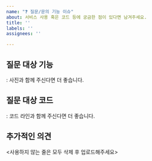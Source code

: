```yaml
---
name: "❓ 질문/문의 기능 이슈"
about: 서비스 사용 혹은 코드 등에 궁금한 점이 있다면 남겨주세요.
title: ''
labels: ''
assignees: ''

---
```


## 질문 대상 기능
: 사진과 함께 주신다면 더 좋습니다.

## 질문 대상 코드
: 코드 라인과 함께 주신다면 더 좋습니다.

## 추가적인 의견

<사용하지 않는 줄은 모두 삭제 후 업로드해주세요>
